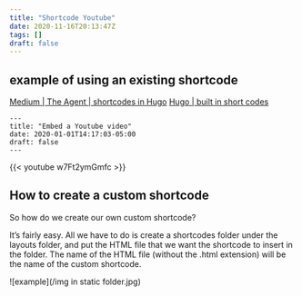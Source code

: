 ```yaml
---
title: "Shortcode Youtube"
date: 2020-11-16T20:13:47Z
tags: []
draft: false
---
```

## example of using an existing shortcode

[Medium | The Agent | shortcodes in Hugo](https://medium.com/@the.agent/how-to-create-your-own-shortcodes-in-hugo-72b48454c47e)
[Hugo | built in short codes](https://gohugo.io/content-management/shortcodes/#use-hugos-built-in-shortcodes)

```
---
title: "Embed a Youtube video"
date: 2020-01-01T14:17:03-05:00
draft: false
---
```
{{< youtube w7Ft2ymGmfc >}}




## How to create a custom shortcode

So how do we create our own custom shortcode? 

It’s fairly easy. All we have to do is create a shortcodes folder under the layouts folder, and put the HTML file that we want the shortcode to insert in the folder. The name of the HTML file (without the .html extension) will be the name of the custom shortcode.






![example](/img in static folder.jpg)
